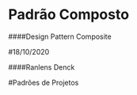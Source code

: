 # Padrão Composto

####Design Pattern Composite

#18/10/2020

####Ranlens Denck

#Padrões de Projetos
